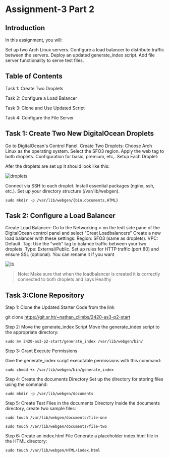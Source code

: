 # Assignment-3 Part 2

## Introduction

In this assignment, you will:

Set up two Arch Linux servers.
Configure a load balancer to distribute traffic between the servers.
Deploy an updated generate_index script.
Add file server functionality to serve test files.


## Table of Contents

Task 1: Create Two Droplets

Task 2: Configure a Load Balancer

Task 3: Clone and Use Updated Script

Task 4: Configure the File Server


## Task 1: Create Two New DigitalOcean Droplets

Go to DigitalOcean's Control Panel.
Create Two Droplets:
Choose Arch Linux as the operating system.
Select the SFO3 region.
Apply the web tag to both droplets.
Configuration for basic, premium, etc,.
Setup Each Droplet:

Afer the droplets are set up it should look like this:

![droplets](images/droplets.png)


Connect via SSH to each droplet.
Install essential packages (nginx, ssh, etc.).
Set up your directory structure (/var/lib/webgen).

``` sudo mkdir -p /var/lib/webgen/{bin,documents,HTML} ```


## Task 2: Configure a Load Balancer

Create Load Balancer:
Go to the Networking > on the ledt side pane of the DigitalOcean control panel and select "Creat Loadbalancers" 
Create a new load balancer with these settings:
Region: SFO3 (same as droplets).
VPC: Default.
Tag: Use the "web" tag to balance traffic between your two droplets.
Type: External/Public.
Set up rules for HTTP traffic (port 80) and ensure SSL (optional).
You can rename it if you want

![lb](images/lb.png)


> Note: Make sure that when the loadbalancer is created it is correctly connected to both droplets and says Healthy

## Task 3:Clone Repository

Step 1: Clone the Updated Starter Code from the link

git clone https://git.sr.ht/~nathan_climbs/2420-as3-p2-start

Step 2: Move the generate_index Script
Move the generate_index script to the appropriate directory:

```
sudo mv 2420-as3-p2-start/generate_index /var/lib/webgen/bin/
```

Step 3: Grant Execute Permissions

Give the generate_index script executable permissions with this command:

```
sudo chmod +x /var/lib/webgen/bin/generate_index
```
Step 4: Create the documents Directory
Set up the directory for storing files using the command:


```
sudo mkdir -p /var/lib/webgen/documents
```

Step 5: Create Test Files in the documents Directory
Inside the documents directory, create two sample files:


```
sudo touch /var/lib/webgen/documents/file-one
```
```
sudo touch /var/lib/webgen/documents/file-two
```

Step 6: Create an index.html File
Generate a placeholder index.html file in the HTML directory:

```
sudo touch /var/lib/webgen/HTML/index.html
```

